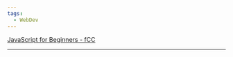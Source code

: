 ```yaml
---
tags:
  - WebDev
---
```

[JavaScript for Beginners - fCC](https://www.youtube.com/watch?v=Zi-Q0t4gMC8)
***
